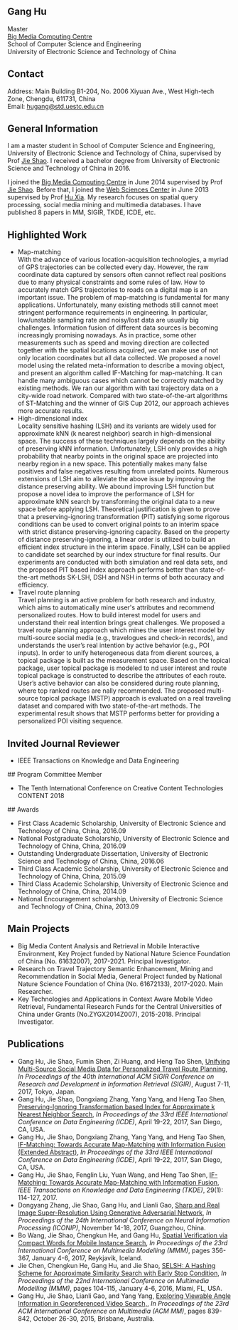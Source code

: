 ## Gang Hu
Master<br>
<a href="www.bmc.uestc.edu.cn">Big Media Computing Centre</a><br>
School of Computer Science and Engineering<br>
University of Electronic Science and Technology of China 

## Contact
Address: Main Building B1-204, No. 2006 Xiyuan Ave., West High-tech Zone, Chengdu, 611731, China<br>
Email: hugang@std.uestc.edu.cn

## General Information 
I am a master student in School of Computer Science and Engineering, University of Electronic Science and Technology of China, supervised by Prof <a href="http://bmc.uestc.edu.cn/~shaojie/">Jie Shao</a>. I received a bachelor degree from University of Electronic Science and Technology of China in 2016.<br>

I joined the <a href="www.bmc.uestc.edu.cn">Big Media Computing Centre</a> in June 2014 supervised by Prof <a href="http://bmc.uestc.edu.cn/~shaojie/">Jie Shao</a>. Before that, I joined the <a href="www.wsc.uestc.edu.cn/">Web Sciences Center</a> in June 2013 supervised by Prof <a href="http://www.ccse.uestc.edu.cn:8080/teacher/view.html?id=159">Hu Xia</a>. My research focuses on spatial query processing, social media mining and multimedia databases. I have published 8 papers in MM, SIGIR, TKDE, ICDE, etc.

## Highlighted Work 
<ul>
<li>Map-matching</li>With the advance of various location-acquisition technologies, a myriad of GPS trajectories can be collected every day. However, the raw coordinate data captured by sensors often cannot reflect real positions due to many physical constraints and some rules of law. How to accurately match GPS trajectories to roads on a digital map is an important issue. The problem of map-matching is fundamental for many applications. Unfortunately, many existing methods still cannot meet stringent performance requirements in engineering. In particular, low/unstable sampling rate and noisy/lost data are usually big challenges. Information fusion of different data sources is becoming increasingly promising nowadays. As in practice, some other measurements such as speed and moving direction are collected together with the spatial locations acquired, we can make use of not only location coordinates but all data collected. We proposed a novel model using the related meta-information to describe a moving object, and present an algorithm called IF-Matching for map-matching. It can handle many ambiguous cases which cannot be correctly matched by existing methods. We ran our algorithm with taxi trajectory data on a city-wide road network. Compared with two state-of-the-art algorithms of ST-Matching and the winner of GIS Cup 2012, our approach achieves more accurate results.
<li>High-dimensional index</li>Locality sensitive hashing (LSH) and its variants are widely used for approximate kNN (k nearest neighbor) search in high-dimensional space. The success of these techniques largely depends on the ability of preserving kNN information. Unfortunately, LSH only provides a high probability that nearby points in the original space are projected into nearby region in a new space. This potentially makes many false positives and false negatives resulting from unrelated points. Numerous extensions of LSH aim to alleviate the above issue by improving the distance preserving ability. We abound improving LSH function but propose a novel idea to improve the performance of LSH for approximate kNN search by transforming the original data to a new space before applying LSH. Theoretical justification is given to prove that a preserving-ignoring transformation (PIT) satisfying some rigorous conditions can be used to convert original points to an interim space with strict distance preserving-ignoring capacity. Based on the property of distance preserving-ignoring, a linear order is utilized to build an efficient index structure in the interim space. Finally, LSH can be applied to candidate set searched by our index structure for final results. Our experiments are conducted with both simulation and real data sets, and the proposed PIT based index approach performs better than state-of-the-art methods SK-LSH, DSH and NSH in terms of both accuracy and efficiency.
<li>Travel route planning</li>Travel planning is an active problem for both research and industry, which aims to automatically mine user's attributes and recommend personalized routes. How to build interest model for users and understand their real intention brings great challenges. We proposed a travel route planning approach which mines the user interest model by multi-source social media (e.g., travelogues and check-in records), and understands the user’s real intention by active behavior (e.g., POI inputs). In order to unify heterogeneous data from dierent sources, a topical package is built as the measurement space. Based on the topical package, user topical package is modeled to nd user interest and route topical package is constructed to describe the attributes of each route. User’s active behavior can also be considered during route planning, where top ranked routes are nally recommended. The proposed multi-source topical package (MSTP) approach is evaluated on a real traveling dataset and compared with two state-of-the-art methods. The experimental result shows that MSTP performs better for providing a personalized POI visiting sequence.
</ul>

## Invited Journal Reviewer
<ul>
<li>IEEE Transactions on Knowledge and Data Engineering</li>
</ul>
## Program Committee Member
<ul>
<li>The Tenth International Conference on Creative Content Technologies CONTENT 2018</li>
</ul>
## Awards
<ul>
<li>First Class Academic Scholarship, University of Electronic Science and Technology of China, China, 2016.09</li>
<li>National Postgraduate Scholarship, University of Electronic Science and Technology of China, China, 2016.09</li>
<li>Outstanding Undergraduate Dissertation, University of Electronic Science and Technology of China, China, 2016.06</li>
<li>Third Class Academic Scholarship, University of Electronic Science and Technology of China, China, 2015.09</li>
<li>Third Class Academic Scholarship, University of Electronic Science and Technology of China, China, 2014.09</li>
<li>National Encouragement scholarship, University of Electronic Science and Technology of China, China, 2013.09</li>
</ul>

## Main Projects
<ul>
<li>Big Media Content Analysis and Retrieval in Mobile Interactive Environment, Key Project funded by National Nature Science Foundation of China (No. 61632007), 2017-2021. Principal Investigator.</li>
<li>Research on Travel Trajectory Semantic Enhancement, Mining and Recommendation in Social Media, General Project funded by National Nature Science Foundation of China (No. 61672133), 2017-2020. Main Researcher.</li>
<li>Key Technologies and Applications in Context Aware Mobile Video Retrieval, Fundamental Research Funds for
the Central Universities of China under Grants (No.ZYGX2014Z007), 2015-2018. Principal Investigator.</li>
</ul>

## Publications 
<ul>
<li>Gang Hu, Jie Shao, Fumin Shen, Zi Huang, and Heng Tao Shen, <a href="http://dx.doi.org/10.1145/3077136.3080672">Unifying Multi-Source Social Media Data for Personalized Travel Route Planning</a>, <i>In Proceedings of the 40th International ACM SIGIR Conference on Research and Development in Information Retrieval (SIGIR)</i>, August 7-11, 2017, Tokyo, Japan.</li>
<li>Gang Hu, Jie Shao, Dongxiang Zhang, Yang Yang, and Heng Tao Shen, <a href="http://dx.doi.org/10.1109/ICDE.2017.47">Preserving-Ignoring Transformation based Index for Approximate k Nearest Neighbor Search</a>, <i>In Proceedings of the 33rd IEEE International Conference on Data Engineering (ICDE)</i>, April 19-22, 2017, San Diego, CA, USA.</li>
<li>Gang Hu, Jie Shao, Dongxiang Zhang, Yang Yang, and Heng Tao Shen, <a href="http://dx.doi.org/10.1109/ICDE.2017.11">IF-Matching: Towards Accurate Map-Matching with Information Fusion (Extended Abstract)</a>, <i>In Proceedings of the 33rd IEEE International Conference on Data Engineering (ICDE)</i>, April 19-22, 2017, San Diego, CA, USA.</li>
<li>Gang Hu, Jie Shao, Fenglin Liu, Yuan Wang, and Heng Tao Shen, <a href="http://dx.doi.org/10.1109/TKDE.2016.2617326">IF-Matching: Towards Accurate Map-Matching with Information Fusion</a>, <i>IEEE Transactions on Knowledge and Data Engineering (TKDE)</i>, 29(1): 114-127, 2017.</li>
<li>Dongyang Zhang, Jie Shao, Gang Hu, and Lianli Gao, <a href="">Sharp and Real Image Super-Resolution Using Generative Adversarial Network</a>, <i>In Proceedings of the 24th International Conference on Neural Information Processing (ICONIP)</i>, November 14-18, 2017, Guangzhou, China.</li>
<li>Bo Wang, Jie Shao, Chengkun He, and Gang Hu, <a href="http://dx.doi.org/10.1007/978-3-319-51814-5_30">Spatial Verification via Compact Words for Mobile Instance Search</a>, <i>In Proceedings of the 23rd International Conference on Multimedia Modelling (MMM)</i>, pages 356-367, January 4-6, 2017, Reykjavik, Iceland.</li>
<li>Jie Chen, Chengkun He, Gang Hu, and Jie Shao, <a href="http://dx.doi.org/10.1007/978-3-319-27674-8_10">SELSH: A Hashing Scheme for Approximate Similarity Search with Early Stop Condition</a>, <i>In Proceedings of the 22nd International Conference on Multimedia Modelling (MMM)</i>, pages 104-115, January 4-6, 2016, Miami, FL, USA.</li>
<li>Gang Hu, Jie Shao, Lianli Gao, and Yang Yang, <a href="http://doi.acm.org/10.1145/2733373.2806344">Exploring Viewable Angle Information in Georeferenced Video Search,</a>, <i>In Proceedings of the 23rd ACM International Conference on Multimedia (ACM MM)</i>, pages 839-842, October 26-30, 2015, Brisbane, Australia.</li>
</ul>
